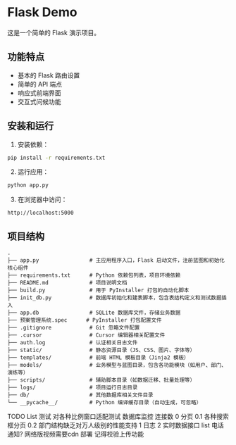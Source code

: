 # Flask Demo

这是一个简单的 Flask 演示项目。

## 功能特点

- 基本的 Flask 路由设置
- 简单的 API 端点
- 响应式前端界面
- 交互式问候功能

## 安装和运行

1. 安装依赖：
```bash
pip install -r requirements.txt
```

2. 运行应用：
```bash
python app.py
```

3. 在浏览器中访问：
```
http://localhost:5000
```

## 项目结构

```
.
├── app.py                # 主应用程序入口，Flask 启动文件，注册蓝图和初始化核心组件
├── requirements.txt      # Python 依赖包列表，项目环境依赖
├── README.md             # 项目说明文档
├── build.py              # 用于 PyInstaller 打包的自动化脚本
├── init_db.py            # 数据库初始化和建表脚本，包含表结构定义和测试数据插入
├── app.db                # SQLite 数据库文件，存储业务数据
├── 预案管理系统.spec      # PyInstaller 打包配置文件
├── .gitignore            # Git 忽略文件配置
├── .cursor               # Cursor 编辑器相关配置文件
├── auth.log              # 认证相关日志文件
├── static/               # 静态资源目录（JS、CSS、图片、字体等）
├── templates/            # 前端 HTML 模板目录（Jinja2 模板）
├── models/               # 业务模型与蓝图目录，包含各功能模块（如用户、部门、演练等）
├── scripts/              # 辅助脚本目录（如数据迁移、批量处理等）
├── logs/                 # 项目运行日志目录
├── db/                   # 其他数据库相关文件目录
└── __pycache__/          # Python 编译缓存目录（自动生成，可忽略）
```

TODO List
    测试
    对各种比例窗口适配测试
    数据库监控 连接数
    0 分页
    0.1 各种搜索框分页
    0.2 部门结构缺乏对万人级别的性能支持
    1 日志
    2 实时数据接口
list
    电话通知?
    网络版视频需要cdn
部署
    记得校验上传功能